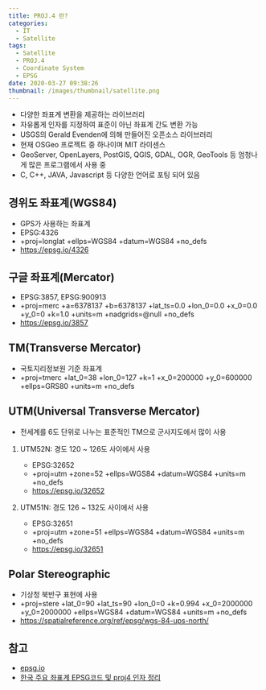 ```yaml
---
title: PROJ.4 란?
categories:
  - IT
  - Satellite
tags:
  - Satellite
  - PROJ.4
  - Coordinate System
  - EPSG
date: 2020-03-27 09:38:26
thumbnail: /images/thumbnail/satellite.png
---
```


- ​다양한 좌표계 변환을 제공하는 라이브러리
- 자유롭게 인자를 지정하여 표준이 아닌 좌표계 간도 변환 가능
- USGS의 Gerald Evenden에 의해 만들어진 오픈소스 라이브러리
- 현재 OSGeo 프로젝트 중 하나이며 MIT 라이센스
- GeoServer, OpenLayers, PostGIS, QGIS, GDAL, OGR, GeoTools 등 엄청나게 많은 프로그램에서 사용 중
- C, C++, JAVA, Javascript 등 다양한 언어로 포팅 되어 있음​

## 경위도 좌표계(WGS84)

- GPS가 사용하는 좌표계
- EPSG:4326
- +proj=longlat +ellps=WGS84 +datum=WGS84 +no_defs
- https://epsg.io/4326

## 구글 좌표계(Mercator)

- EPSG:3857, EPSG:900913
- +proj=merc +a=6378137 +b=6378137 +lat_ts=0.0 +lon_0=0.0 +x_0=0.0 +y_0=0 +k=1.0 +units=m +nadgrids=@null +no_defs
- https://epsg.io/3857

## TM(Transverse Mercator)

- 국토지리정보원 기준 좌표계
- +proj=tmerc +lat_0=38 +lon_0=127 +k=1 +x_0=200000 +y_0=600000 +ellps=GRS80 +units=m +no_defs

## UTM(Universal Transverse Mercator)

- 전세계를 6도 단위로 나누는 표준적인 TM으로 군사지도에서 많이 사용

1. UTM52N: 경도 120 ~ 126도 사이에서 사용

   - EPSG:32652
   - +proj=utm +zone=52 +ellps=WGS84 +datum=WGS84 +units=m +no_defs
   - https://epsg.io/32652

2. UTM51N: 경도 126 ~ 132도 사이에서 사용

   - EPSG:32651
   - +proj=utm +zone=51 +ellps=WGS84 +datum=WGS84 +units=m +no_defs
   - https://epsg.io/32651

## Polar Stereographic

- 기상청 북반구 표현에 사용
- +proj=stere +lat_0=90 +lat_ts=90 +lon_0=0 +k=0.994 +x_0=2000000 +y_0=2000000 +ellps=WGS84 +datum=WGS84 +units=m +no_defs
- https://spatialreference.org/ref/epsg/wgs-84-ups-north/

## 참고

- [epsg.io](http://epsg.io/)
- [한국 주요 좌표계 EPSG코드 및 proj4 인자 정리](https://www.osgeo.kr/17)
